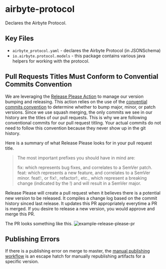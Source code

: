 # airbyte-protocol

Declares the Airbyte Protocol.

## Key Files
* `airbyte_protocol.yaml` - declares the Airbyte Protocol (in JSONSchema)
* `io.airbyte.protocol.models` - this package contains various java helpers for working with the protocol.


## Pull Requests Titles Must Conform to Convential Commits Convention
We are leveraging the [Release Please Action](https://github.com/marketplace/actions/release-please-action) to manage our version bumping and releasing.
This action relies on the use of the [convential commits convention](https://www.conventionalcommits.org/en/v1.0.0/) to determine whether to bump major, minor, or patch versions. Since we use squash merging, the only commits we see in our history are the titles of our pull requests. This is why we are following conventional commits for our pull request titling. Your actual commits do not need to follow this convention because they never show up in the git history.

Here is a summary of what Release Please looks for in your pull request title.

> The most important prefixes you should have in mind are:
>
> fix: which represents bug fixes, and correlates to a SemVer patch.
> feat: which represents a new feature, and correlates to a SemVer minor.
> feat!:, or fix!:, refactor!:, etc., which represent a breaking change (indicated by the !) and will result in a SemVer major.

Release Please will create a pull request when it believes there is a potential new version to be released. It compiles a change log based
on the commit history sinced last release. It updates this PR appropriately everytime a PR is merged. If you desire to release a new version, you
would approve and merge this PR.

The PR looks something like this. ![example-release-please-pr](https://github.com/google-github-actions/release-please-action/raw/main/screen.png)

## Publishing Errors

If there is a publishing error on merge to master, the [manual publishing workflow](https://github.com/airbytehq/airbyte-protocol/actions/workflows/manual-publish.yml) is an escape hatch for manually republishing artifacts for a specific version.
